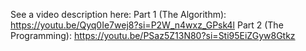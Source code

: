 See a video description here:
Part 1 (The Algorithm): https://youtu.be/Qyq0Ie7wej8?si=P2W_n4wxz_GPsk4l
Part 2 (The Programming): https://youtu.be/PSaz5Z13N80?si=Sti95EiZGyw8Gtkz

